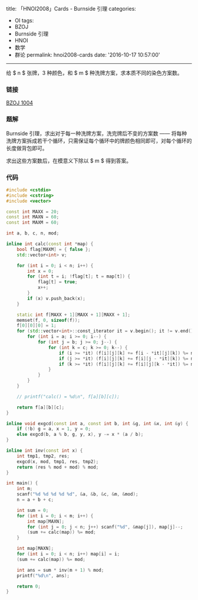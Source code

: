 title: 「HNOI2008」Cards - Burnside 引理
categories:
  - OI
tags:
  - BZOJ
  - Burnside 引理
  - HNOI
  - 数学
  - 群论
permalink: hnoi2008-cards
date: '2016-10-17 10:57:00'
---

给 $ n $ 张牌，3 种颜色，和 $ m $ 种洗牌方案，求本质不同的染色方案数。

<!-- more -->

### 链接

[BZOJ 1004](http://www.lydsy.com/JudgeOnline/problem.php?id=1004)

### 题解

Burnside 引理，求出对于每一种洗牌方案，洗完牌后不变的方案数 —— 将每种洗牌方案拆成若干个循环，只需保证每个循环中的牌颜色相同即可，对每个循环的长度做背包即可。

求出这些方案数后，在模意义下除以 $ m $ 得到答案。

### 代码

```cpp
#include <cstdio>
#include <cstring>
#include <vector>

const int MAXX = 20;
const int MAXN = 60;
const int MAXM = 60;

int a, b, c, n, mod;

inline int calc(const int *map) {
    bool flag[MAXM] = { false };
    std::vector<int> v;

    for (int i = 0; i < n; i++) {
        int x = 0;
        for (int t = i; !flag[t]; t = map[t]) {
            flag[t] = true;
            x++;
        }
        if (x) v.push_back(x);
    }

    static int f[MAXX + 1][MAXX + 1][MAXX + 1];
    memset(f, 0, sizeof(f));
    f[0][0][0] = 1;
    for (std::vector<int>::const_iterator it = v.begin(); it != v.end(); it++) {
        for (int i = a; i >= 0; i--) {
            for (int j = b; j >= 0; j--) {
                for (int k = c; k >= 0; k--) {
                    if (i >= *it) (f[i][j][k] += f[i - *it][j][k]) %= mod;
                    if (j >= *it) (f[i][j][k] += f[i][j - *it][k]) %= mod;
                    if (k >= *it) (f[i][j][k] += f[i][j][k - *it]) %= mod;
                }
            }
        }
    }

    // printf("calc() = %d\n", f[a][b][c]);

    return f[a][b][c];
}

inline void exgcd(const int a, const int b, int &g, int &x, int &y) {
    if (!b) g = a, x = 1, y = 0;
    else exgcd(b, a % b, g, y, x), y -= x * (a / b);
}

inline int inv(const int x) {
    int tmp1, tmp2, res;
    exgcd(x, mod, tmp1, res, tmp2);
    return (res % mod + mod) % mod;
}

int main() {
    int m;
    scanf("%d %d %d %d %d", &a, &b, &c, &m, &mod);
    n = a + b + c;

    int sum = 0;
    for (int i = 0; i < m; i++) {
        int map[MAXN];
        for (int j = 0; j < n; j++) scanf("%d", &map[j]), map[j]--;
        (sum += calc(map)) %= mod;
    }

    int map[MAXN];
    for (int i = 0; i < n; i++) map[i] = i;
    (sum += calc(map)) %= mod;

    int ans = sum * inv(m + 1) % mod;
    printf("%d\n", ans);

    return 0;
}
```